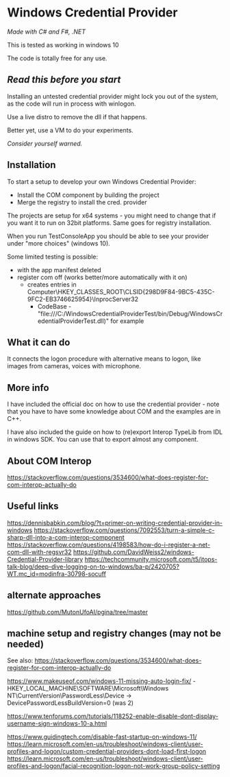 # Windows Credential Provider
_Made with C# and F#, .NET_

This is tested as working in windows 10

The code is totally free for any use.

## _Read this before you start_

Installing an untested credential provider might lock you out of the system,
as the code will run in process with winlogon.

Use a live distro to remove the dll if that happens.

Better yet, use a VM to do your experiments.

_Consider yourself warned._

## Installation

To start a setup to develop your own Windows Credential Provider:

- Install the COM component by building the project
- Merge the registry to install the cred. provider

The projects are setup for x64 systems - you might need to change that if you want it to run on 32bit platforms. Same goes for registry installation.

When you run TestConsoleApp you should be able to see your provider under "more choices" (windows 10).

Some limited testing is possible:

- with the app manifest deleted
- register com off (works better/more automatically with it on)
    - creates entries in Computer\HKEY_CLASSES_ROOT\CLSID\{298D9F84-9BC5-435C-9FC2-EB3746625954}\InprocServer32
        - CodeBase - "file:///C:/WindowsCredentialProviderTest/bin/Debug/WindowsCredentialProviderTest.dll)" for example

## What it can do

It connects the logon procedure with alternative means to logon, like images from cameras, voices with microphone.

## More info

I have included the official doc on how to use the credential provider - note that you have to have some knowledge about COM and the examples are in C++.

I have also included the guide on how to (re)export Interop TypeLib from IDL in windows SDK. You can use that to export almost any component.

## About COM Interop

https://stackoverflow.com/questions/3534600/what-does-register-for-com-interop-actually-do

## Useful links

https://dennisbabkin.com/blog/?t=primer-on-writing-credential-provider-in-windows
https://stackoverflow.com/questions/7092553/turn-a-simple-c-sharp-dll-into-a-com-interop-component
https://stackoverflow.com/questions/4198583/how-do-i-register-a-net-com-dll-with-regsvr32
https://github.com/DavidWeiss2/windows-Credential-Provider-library
https://techcommunity.microsoft.com/t5/itops-talk-blog/deep-dive-logging-on-to-windows/ba-p/2420705?WT.mc_id=modinfra-30798-socuff

## alternate approaches

https://github.com/MutonUfoAI/pgina/tree/master

## machine setup and registry changes (may not be needed)

See also: https://stackoverflow.com/questions/3534600/what-does-register-for-com-interop-actually-do

https://www.makeuseof.com/windows-11-missing-auto-login-fix/
    - HKEY_LOCAL_MACHINE\SOFTWARE\Microsoft\Windows NT\CurrentVersion\PasswordLess\Device -> DevicePasswordLessBuildVersion=0 (was 2)

https://www.tenforums.com/tutorials/118252-enable-disable-dont-display-username-sign-windows-10-a.html

https://www.guidingtech.com/disable-fast-startup-on-windows-11/
https://learn.microsoft.com/en-us/troubleshoot/windows-client/user-profiles-and-logon/custom-credential-providers-dont-load-first-logon
https://learn.microsoft.com/en-us/troubleshoot/windows-client/user-profiles-and-logon/facial-recognition-logon-not-work-group-policy-setting
